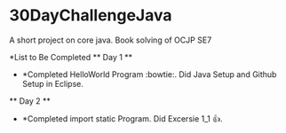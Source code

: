 # 30DayChallengeJava
A short project on core java. Book solving of OCJP SE7

*List to Be Completed
** Day 1 **
*  *Completed HelloWorld Program :bowtie:. Did Java Setup and Github Setup in Eclipse. 

** Day 2 **
*  *Completed import static  Program. Did Excersie 1_1 :+1:. 

